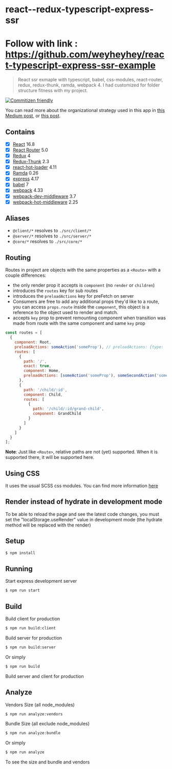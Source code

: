 # react--redux-typescript-express-ssr
# Follow with link : https://github.com/weyheyhey/react-typescript-express-ssr-example
> React ssr exmaple with typescript, babel, css-modules, react-router, redux, redux-thunk, ramda, webpack 4.
> I had customized for folder structure fitness with my project.

[![Commitizen friendly](https://img.shields.io/badge/commitizen-friendly-brightgreen.svg)](http://commitizen.github.io/cz-cli/)

You can read more about the organizational strategy used in this app in
[this Medium post](https://medium.com/@nate_wang/feature-oriented-architecture-for-web-applications-2b48e358afb0), or
[this post](https://jaysoo.ca/2016/02/28/organizing-redux-application/).

## Contains

- [x] [React](https://facebook.github.io/react/) 16.8
- [x] [React Router](https://github.com/ReactTraining/react-router) 5.0
- [x] [Redux](https://github.com/reactjs/redux) 4
- [x] [Redux-Thunk](https://github.com/gaearon/redux-thunk) 2.3
- [x] [react-hot-loader](https://github.com/gaearon/react-hot-loader) 4.11
- [x] [Ramda](https://github.com/ramda/ramda) 0.26
- [x] [express](https://github.com/expressjs/express) 4.17
- [x] [babel](https://github.com/babel/babel) 7
- [x] [webpack](https://github.com/webpack/webpack) 4.33
- [x] [webpack-dev-middleware](https://github.com/webpack/webpack-dev-middleware) 3.7
- [x] [webpack-hot-middleware](https://github.com/webpack-contrib/webpack-hot-middleware) 2.25

## Aliases

- `@client/*` resolves to `./src/client/*`
- `@server/*` resolves to `./src/server/*`
- `@core/*` resolves to `./src/core/*`

## Routing

Routes in project are objects with the same properties as a `<Route>` with a couple differences:

- the only render prop it accepts is `component` (no `render` or `children`)
- introduces the `routes` key for sub routes
- introduces the `preloadActions` key for preFetch on server
- Consumers are free to add any additional props they'd like to a route, you can access `props.route` inside the
  `component`, this object is a reference to the object used to render and match.
- accepts `key` prop to prevent remounting component when transition was made from route with the same component and
  same `key` prop

```js
const routes = [
  {
    component: Root,
    preloadActions: someAction('someProp'), // preloadActions: {type: 'someAction', payload: someProps}
    routes: [
      {
        path: '/',
        exact: true,
        component: Home,
        preloadActions: [someAction('someProp'), someSecondAction('someProps')]
      },
      {
        path: '/child/:id',
        component: Child,
        routes: [
          {
            path: '/child/:id/grand-child',
            component: GrandChild
          }
        ]
      }
    ]
  }
];
```

**Note**: Just like `<Route>`, relative paths are not (yet) supported. When it is supported there, it will be supported
here.

## Using CSS

It uses the usual SCSS css modules. You can find more information [here](https://github.com/css-modules/css-modules)

## Render instead of hydrate in development mode

To be able to reload the page and see the latest code changes, you must set the "localStorage.useRender" value in
development mode (the hydrate method will be replaced with the render)

## Setup

```bash
$ npm install
```

## Running

Start express development server

```bash
$ npm run start
```

## Build

Build client for production

```bash
$ npm run build:client
```

Build server for production

```bash
$ npm run build:server
```

Or simply

```bash
$ npm run build
```

Build server and client for production

## Analyze

Vendors Size (all node_modules)

```bash
$ npm run analyze:vendors
```

Bundle Size (all exclude node_modules)

```bash
$ npm run analyze:bundle
```

Or simply

```bash
$ npm run analyze
```

To see the size and bundle and vendors
